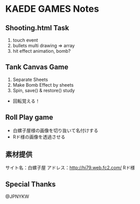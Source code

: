 
# KAEDE GAMES Notes

## Shooting.html Task
1. touch event
2. bullets multi drawing => array
3. hit effect animation, bomb?

## Tank Canvas Game
1. Separate Sheets
2. Make Bomb Effect by sheets
3. Spin, save() & restore() study
* 回転覚える！

## Roll Play game
* 白螺子屋様の画像を切り抜いて名付けする
* Rド様の画像を透過させる

## 素材提供
サイト名：白螺子屋
アドレス：http://hi79.web.fc2.com/
Rド様

## Special Thanks
@JPNYKW

